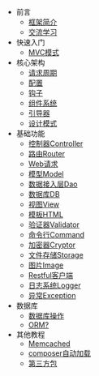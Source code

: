 * 前言
  * [框架简介](/)
  * [交流学习](zh-cn/study.md)
* 快速入门
  * [MVC模式](zh-cn/m-v-c.md)
* 核心架构
  * [请求周期](zh-cn/more-pages.md)
  * [配置](zh-cn/cover.md)
  * [钩子](zh-cn/custom-navbar.md)
  * [组件系统](zh-cn/more-pages.md)
  * [引导器](zh-cn/more-pages.md)
  * [设计模式](zh-cn/cover.md)
* 基础功能
  * [控制器Controller](zh-cn/cover.md)
  * [路由Router](zh-cn/cover.md)
  * [Web请求](zh-cn/cover.md)
  * [模型Model](zh-cn/cover.md)
  * [数据接入层Dao](zh-cn/cover.md)
  * [数据库DB](zh-cn/custom-navbar.md)
  * [视图View](zh-cn/custom-navbar.md)
  * [模板HTML](zh-cn/custom-navbar.md)
  * [验证器Validator](zh-cn/custom-navbar.md)
  * [命令行Command](zh-cn/cover.md)
  * [加密器Cryptor](zh-cn/cover.md)
  * [文件存储Storage](zh-cn/cover.md)
  * [图片Image](zh-cn/cover.md)
  * [Restful客户端](zh-cn/cover.md)
  * [日志系统Logger](zh-cn/cover.md)
  * [异常Exception](zh-cn/cover.md)
* 数据库
  * [数据库操作](zh-cn/more-pages.md)
  * [ORM?](zh-cn/custom-navbar.md)
* 其他教程
  * [Memcached](zh-cn/more-pages.md)
  * [composer自动加载](zh-cn/custom-navbar.md)
  * [第三方包](zh-cn/custom-navbar.md)
